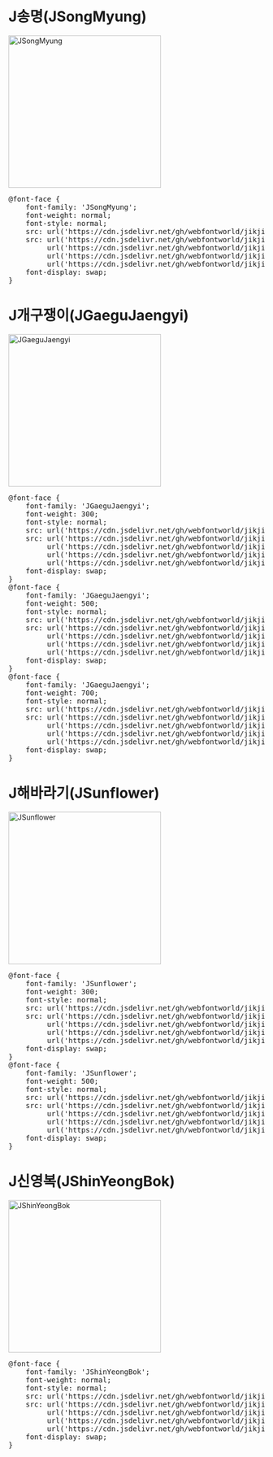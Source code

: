 # J송명(JSongMyung)

<a href="https://wess.tistory.com" target="_blank">
    <img src="https://webfontworld.github.io/jikji/JSongMyung.jpg" alt="JSongMyung" style="width:300px">
</a>
<pre>
@font-face {
    font-family: 'JSongMyung';
    font-weight: normal;
    font-style: normal;
    src: url('https://cdn.jsdelivr.net/gh/webfontworld/jikji/JSongMyung.eot');
    src: url('https://cdn.jsdelivr.net/gh/webfontworld/jikji/JSongMyung.eot?#iefix') format('embedded-opentype'),
         url('https://cdn.jsdelivr.net/gh/webfontworld/jikji/JSongMyung.woff2') format('woff2'),
         url('https://cdn.jsdelivr.net/gh/webfontworld/jikji/JSongMyung.woff') format('woff'),
         url('https://cdn.jsdelivr.net/gh/webfontworld/jikji/JSongMyung.ttf') format("truetype");
    font-display: swap;
}
</pre>



# J개구쟁이(JGaeguJaengyi)

<a href="https://wess.tistory.com" target="_blank">
    <img src="https://webfontworld.github.io/jikji/JGaeguJaengyi.jpg" alt="JGaeguJaengyi" style="width:300px">
</a>
<pre>
@font-face {
    font-family: 'JGaeguJaengyi';
    font-weight: 300;
    font-style: normal;
    src: url('https://cdn.jsdelivr.net/gh/webfontworld/jikji/JGaeguJaengyiLight.eot');
    src: url('https://cdn.jsdelivr.net/gh/webfontworld/jikji/JGaeguJaengyiLight.eot?#iefix') format('embedded-opentype'),
         url('https://cdn.jsdelivr.net/gh/webfontworld/jikji/JGaeguJaengyiLight.woff2') format('woff2'),
         url('https://cdn.jsdelivr.net/gh/webfontworld/jikji/JGaeguJaengyiLight.woff') format('woff'),
         url('https://cdn.jsdelivr.net/gh/webfontworld/jikji/JGaeguJaengyiLight.ttf') format("truetype");
    font-display: swap;
}
@font-face {
    font-family: 'JGaeguJaengyi';
    font-weight: 500;
    font-style: normal;
    src: url('https://cdn.jsdelivr.net/gh/webfontworld/jikji/JGaeguJaengyiMedium.eot');
    src: url('https://cdn.jsdelivr.net/gh/webfontworld/jikji/JGaeguJaengyiMedium.eot?#iefix') format('embedded-opentype'),
         url('https://cdn.jsdelivr.net/gh/webfontworld/jikji/JGaeguJaengyiMedium.woff2') format('woff2'),
         url('https://cdn.jsdelivr.net/gh/webfontworld/jikji/JGaeguJaengyiMedium.woff') format('woff'),
         url('https://cdn.jsdelivr.net/gh/webfontworld/jikji/JGaeguJaengyiMedium.ttf') format("truetype");
    font-display: swap;
}
@font-face {
    font-family: 'JGaeguJaengyi';
    font-weight: 700;
    font-style: normal;
    src: url('https://cdn.jsdelivr.net/gh/webfontworld/jikji/JGaeguJaengyiBold.eot');
    src: url('https://cdn.jsdelivr.net/gh/webfontworld/jikji/JGaeguJaengyiBold.eot?#iefix') format('embedded-opentype'),
         url('https://cdn.jsdelivr.net/gh/webfontworld/jikji/JGaeguJaengyiBold.woff2') format('woff2'),
         url('https://cdn.jsdelivr.net/gh/webfontworld/jikji/JGaeguJaengyiBold.woff') format('woff'),
         url('https://cdn.jsdelivr.net/gh/webfontworld/jikji/JGaeguJaengyiBold.ttf') format("truetype");
    font-display: swap;
}
</pre>


# J해바라기(JSunflower)

<a href="https://wess.tistory.com" target="_blank">
    <img src="https://webfontworld.github.io/jikji/JSunflower.jpg" alt="JSunflower" style="width:300px">
</a>
<pre>
@font-face {
    font-family: 'JSunflower';
    font-weight: 300;
    font-style: normal;
    src: url('https://cdn.jsdelivr.net/gh/webfontworld/jikji/JSunflowerLight.eot');
    src: url('https://cdn.jsdelivr.net/gh/webfontworld/jikji/JSunflowerLight.eot?#iefix') format('embedded-opentype'),
         url('https://cdn.jsdelivr.net/gh/webfontworld/jikji/JSunflowerLight.woff2') format('woff2'),
         url('https://cdn.jsdelivr.net/gh/webfontworld/jikji/JSunflowerLight.woff') format('woff'),
         url('https://cdn.jsdelivr.net/gh/webfontworld/jikji/JSunflowerLight.ttf') format("truetype");
    font-display: swap;
}
@font-face {
    font-family: 'JSunflower';
    font-weight: 500;
    font-style: normal;
    src: url('https://cdn.jsdelivr.net/gh/webfontworld/jikji/JSunflowerMedium.eot');
    src: url('https://cdn.jsdelivr.net/gh/webfontworld/jikji/JSunflowerMedium.eot?#iefix') format('embedded-opentype'),
         url('https://cdn.jsdelivr.net/gh/webfontworld/jikji/JSunflowerMedium.woff2') format('woff2'),
         url('https://cdn.jsdelivr.net/gh/webfontworld/jikji/JSunflowerMedium.woff') format('woff'),
         url('https://cdn.jsdelivr.net/gh/webfontworld/jikji/JSunflowerMedium.ttf') format("truetype");
    font-display: swap;
}
</pre>

# J신영복(JShinYeongBok)

<a href="https://wess.tistory.com" target="_blank">
    <img src="https://webfontworld.github.io/jikji/JShinYeongBok.jpg" alt="JShinYeongBok" style="width:300px">
</a>
<pre>
@font-face {
    font-family: 'JShinYeongBok';
    font-weight: normal;
    font-style: normal;
    src: url('https://cdn.jsdelivr.net/gh/webfontworld/jikji/JShinYeongBok.eot');
    src: url('https://cdn.jsdelivr.net/gh/webfontworld/jikji/JShinYeongBok.eot?#iefix') format('embedded-opentype'),
         url('https://cdn.jsdelivr.net/gh/webfontworld/jikji/JShinYeongBok.woff2') format('woff2'),
         url('https://cdn.jsdelivr.net/gh/webfontworld/jikji/JShinYeongBok.woff') format('woff'),
         url('https://cdn.jsdelivr.net/gh/webfontworld/jikji/JShinYeongBok.ttf') format("truetype");
    font-display: swap;
}
</pre>
